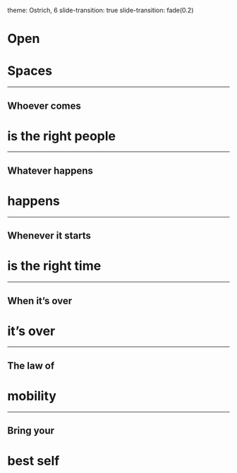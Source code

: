 theme: Ostrich, 6
slide-transition: true
slide-transition: fade(0.2)

# Open

# Spaces

---

## Whoever comes

# is the right people

---

## Whatever happens

# happens

---

## Whenever it starts

# is the right time

---

## When it’s over

# it’s over

---

## The law of

# mobility

---

## Bring your

# best self
